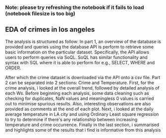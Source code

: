 ### Note: please try refreshing the notebook if it fails to load (notebook filesize is too big)

## EDA of crimes in los angeles 


The analysis is structured as follow: In part 1, an overview of the database is provided and queries using the database API is perform to retrieve some basic information on the particular dataset. Specifically, the API allows users to perform queries via SoQL. SoQL has similar functionality and syntax with SQL where it is able to perform for e.g., SELECT, WHERE and ORDER.

After which the crime dataset is downloaded via the API onto a csv file. Part 2 can be separated into 2 sections: Crime and Temperature. First, for the crime analysis, i looked at the overall trend, followed by detailed analysis of each Ws. Before beginning each analysis, some data cleaning such as checking for duplicates, NaN values and meaningless 0 values is carried out to minimise spurious results. Also, interesting observations are also provided as comments at the end of each plot. Next, i looked at the daily average temperature in LA city and using Ordinary Least square regression to try to determine if there's any relationship between increasing temperature and crime occurrence. Finally in the last section, i summarised and highlights some of the results that i find is informative from this analysis
